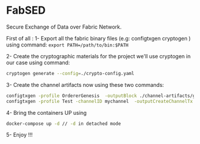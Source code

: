 # FabSED
Secure Exchange of Data over Fabric Network.

First of all :
1- Export all the fabric binary files (e.g: configtxgen cryptogen ) using command: `export PATH=/path/to/bin:$PATH`

2- Create the cryptographic materials for the project we'll use cryptogen in our case
  using command: 
```bash
cryptogen generate --config=./crypto-config.yaml
```
  
3- Create the channel artifacts now using these two commands:
```bash
configtxgen -profile OrdererGenesis  -outputBlock ./channel-artifacts/genesis.block -channelID mychannel -asOrg Org1MSP -asOrg Org2MSP   // this will create the genesis block 
configtxgen -profile Test -channelID mychannel  -outputCreateChannelTx ./channel-artifacts/mychannel.tx // this will create the channel transaction file.
```

4- Bring the containers UP using 
```bash
docker-compose up -d // -d in detached mode
```
5- Enjoy !!!

